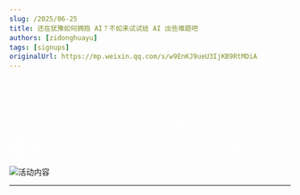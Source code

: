 ```yaml
---
slug: /2025/06-25
title: 还在犹豫如何拥抱 AI？不如来试试给 AI 出些难题吧
authors: [zidonghuayu]
tags: [signups]
originalUrl: https://mp.weixin.qq.com/s/w9EnKJ9ueU3IjKB9RtMDiA
---
```

<!-- truncate -->
![紫冬口号](img/1.gif)

![活动内容](img/2.png)

---
